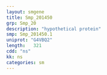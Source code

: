 ```yaml
---
layout: smgene
title: Smp_201450
grp: Smp_20
description: "hypothetical protein"
smp: Smp_201450.1
uniprot: "G4VBQ2"
length:   321
cdd: "ns"
kk: ns
categories: sm
---
```

